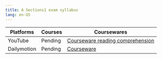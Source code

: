 ```yaml
---
title: A Sections1 exam syllabus
lang: en-US
---
```


| Platforms | Courses | Coursewares                                                                                                                   |
|-----------|---------|-------------------------------------------------------------------------------------------------------------------------------|
| YouTube   | Pending | [Courseware reading comprehension](../../../public/english/Strengthen%20courses/pdf/Courseware%20reading%20comprehension.pdf) |
| Dailymotion  | Pending | [Courseware](../../../public/english/Strengthen%20courses/pdf/Courseware.pdf)                                                 |

